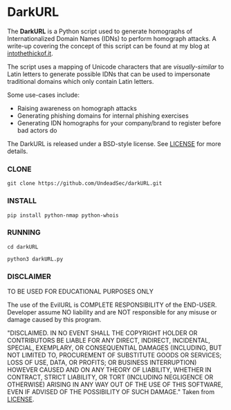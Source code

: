 
# DarkURL

The **DarkURL** is a Python script used to generate homographs of Internationalized Domain Names (IDNs) to perform homograph attacks. A write-up covering the concept of this script can be found at my blog at [intothethickof.it](https://intothethickof.it/2023/08/15/generating-and-detecting-phishing-domains-with-idn-homograph-attacks).

The script uses a mapping of Unicode characters that are *visually-similar* to Latin letters to generate possible IDNs that can be used to impersonate traditional domains which only contain Latin letters.

Some use-cases include:
- Raising awareness on homograph attacks
- Generating phishing domains for internal phishing exercises
- Generating IDN homographs for your company/brand to register before bad actors do
  
The DarkURL is released under a BSD-style license. See
[LICENSE](LICENSE) for more details.

### CLONE
```
git clone https://github.com/UndeadSec/darkURL.git
```
### INSTALL
```
pip install python-nmap python-whois
```
### RUNNING
```
cd darkURL
```
```
python3 darkURL.py
```


### DISCLAIMER

TO BE USED FOR EDUCATIONAL PURPOSES ONLY

The use of the EvilURL is COMPLETE RESPONSIBILITY of the END-USER. Developer assume NO liability and are NOT responsible for any misuse or damage caused by this program.

"DISCLAIMED. IN NO EVENT SHALL THE COPYRIGHT HOLDER OR CONTRIBUTORS BE LIABLE
FOR ANY DIRECT, INDIRECT, INCIDENTAL, SPECIAL, EXEMPLARY, OR CONSEQUENTIAL
DAMAGES (INCLUDING, BUT NOT LIMITED TO, PROCUREMENT OF SUBSTITUTE GOODS OR
SERVICES; LOSS OF USE, DATA, OR PROFITS; OR BUSINESS INTERRUPTION) HOWEVER
CAUSED AND ON ANY THEORY OF LIABILITY, WHETHER IN CONTRACT, STRICT LIABILITY,
OR TORT (INCLUDING NEGLIGENCE OR OTHERWISE) ARISING IN ANY WAY OUT OF THE USE
OF THIS SOFTWARE, EVEN IF ADVISED OF THE POSSIBILITY OF SUCH DAMAGE."
Taken from [LICENSE](LICENSE).

